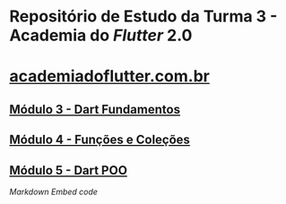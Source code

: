 Repositório de Estudo da Turma 3 - Academia do *Flutter* 2.0
================

# [academiadoflutter.com.br](http://academiadoflutter.com.br/)

## [Módulo 3 - Dart Fundamentos](./dart_fundamentos/)
## [Módulo 4 - Funções e Coleções](./dart_funcoes_colecoes/)
## [Módulo 5 - Dart POO](./dart_poo/)

*Markdown Embed code*
``` dart:dart_fundamentos/lib/list.dart

```
